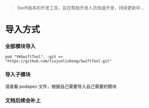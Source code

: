 
> Swift版本的开发工具，旨在帮助开发人员快速开发，持续更新中...

# 导入方式

### 全部模块导入
`pod "YHSwiftTool", :git => "https://github.com/liujunliuhong/SwiftTool.git"`

### 导入子模块

请查看·podspec·文件，根据自己需要导入自己需要的模块

### 文档后续会补上
